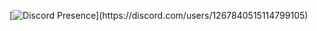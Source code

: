 [![Discord Presence](https://lanyard.cnrad.dev/api/1267840515114799105?borderRadius=5&showDisplayName=true&idleMessage=idling...)](https://discord.com/users/1267840515114799105)
